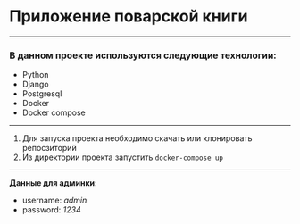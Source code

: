 # Приложение поварской книги
___
### В данном проекте используются следующие технологии:
* Python
* Django
* Postgresql
* Docker
* Docker compose
___
1. Для запуска проекта необходимо скачать или клонировать репосзиторий
2. Из директории проекта запустить ```docker-compose up```
---
**Данные для админки**:
* username: *admin*
* password: *1234*